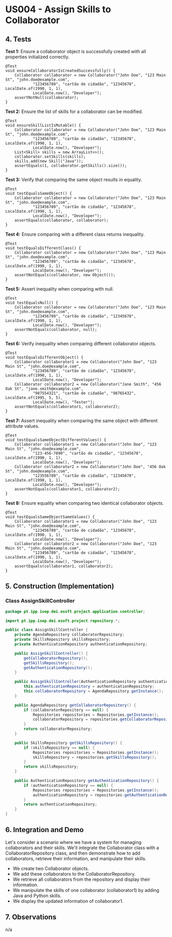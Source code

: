 # US004 - Assign Skills to Collaborator

## 4. Tests 

**Test 1:** Ensure a collaborator object is successfully created with all properties initialized correctly.

    @Test
    void ensureCollaboratorIsCreatedSuccessfully() {
        Collaborator collaborator = new Collaborator("John Doe", "123 Main St", "john.doe@example.com",
                "123456789", "cartão de cidadão", "12345678", LocalDate.of(1990, 1, 1),
                LocalDate.now(), "Developer");
        assertNotNull(collaborator);
    }

**Test 2:** Ensure the list of skills for a collaborator can be modified.

    @Test
    void ensureSkillListIsMutable() {
        Collaborator collaborator = new Collaborator("John Doe", "123 Main St", "john.doe@example.com",
                "123456789", "cartão de cidadão", "12345678", LocalDate.of(1990, 1, 1),
                LocalDate.now(), "Developer");
        List<Skill> skills = new ArrayList<>();
        collaborator.setSkills(skills);
        skills.add(new Skill("Java"));
        assertEquals(1, collaborator.getSkills().size());
    }

**Test 3:** Verify that comparing the same object results in equality.

    @Test
    void testEqualsSameObject() {
        Collaborator collaborator = new Collaborator("John Doe", "123 Main St", "john.doe@example.com",
                "123456789", "cartão de cidadão", "12345678", LocalDate.of(1990, 1, 1),
                LocalDate.now(), "Developer");
        assertEquals(collaborator, collaborator);
    }

**Test 4:** Ensure comparing with a different class returns inequality.

    @Test
    void testEqualsDifferentClass() {
        Collaborator collaborator = new Collaborator("John Doe", "123 Main St", "john.doe@example.com",
                "123456789", "cartão de cidadão", "12345678", LocalDate.of(1990, 1, 1),
                LocalDate.now(), "Developer");
        assertNotEquals(collaborator, new Object());
    }

**Test 5:** Assert inequality when comparing with null.

    @Test
    void testEqualsNull() {
        Collaborator collaborator = new Collaborator("John Doe", "123 Main St", "john.doe@example.com",
                "123456789", "cartão de cidadão", "12345678", LocalDate.of(1990, 1, 1),
                LocalDate.now(), "Developer");
        assertNotEquals(collaborator, null);
    }

**Test 6:** Verify inequality when comparing different collaborator objects.

    @Test
    void testEqualsDifferentObject() {
        Collaborator collaborator1 = new Collaborator("John Doe", "123 Main St", "john.doe@example.com",
                "123456789", "cartão de cidadão", "12345678", LocalDate.of(1990, 1, 1),
                LocalDate.now(), "Developer");
        Collaborator collaborator2 = new Collaborator("Jane Smith", "456 Oak St", "jane.smith@example.com",
                "987554321", "cartão de cidadão", "98765432", LocalDate.of(1995, 5, 5),
                LocalDate.now(), "Tester");
        assertNotEquals(collaborator1, collaborator2);
    }

**Test 7:** Assert inequality when comparing the same object with different attribute values.

    @Test
    void testEqualsSameObjectDifferentValues() {
        Collaborator collaborator1 = new Collaborator("John Doe", "123 Main St", "john.doe@example.com",
                "123-456-7890", "cartão de cidadão", "12345678", LocalDate.of(1990, 1, 1),
                LocalDate.now(), "Developer");
        Collaborator collaborator2 = new Collaborator("John Doe", "456 Oak St", "john.doe@example.com",
                "123556789", "cartão de cidadão", "12345678", LocalDate.of(1990, 1, 1),
                LocalDate.now(), "Developer");
        assertNotEquals(collaborator1, collaborator2);
    }

**Test 8:** Ensure equality when comparing two identical collaborator objects.

    @Test
    void testEqualsSameObjectSameValues() {
        Collaborator collaborator1 = new Collaborator("John Doe", "123 Main St", "john.doe@example.com",
                "123456789", "cartão de cidadão", "12345678", LocalDate.of(1990, 1, 1),
                LocalDate.now(), "Developer");
        Collaborator collaborator2 = new Collaborator("John Doe", "123 Main St", "john.doe@example.com",
                "123456789", "cartão de cidadão", "12345678", LocalDate.of(1990, 1, 1),
                LocalDate.now(), "Developer");
        assertEquals(collaborator1, collaborator2);
    }



## 5. Construction (Implementation)

### Class AssignSkillController

```java
package pt.ipp.isep.dei.esoft.project.application.controller;

import pt.ipp.isep.dei.esoft.project.repository.*;

public class AssignSkillController {
    private AgendaRepository collaboratorRepository;
    private SkillsRepository skillsRepository;
    private AuthenticationRepository authenticationRepository;

    public AssignSkillController() {
        getCollaboratorRepository();
        getSkillsRepository();
        getAuthenticationRepository();
    }

    public AssignSkillController(AuthenticationRepository authenticationRepository) {
        this.authenticationRepository = authenticationRepository;
        this.collaboratorRepository = AgendaRepository.getInstance();
    }

    public AgendaRepository getCollaboratorRepository() {
        if (collaboratorRepository == null) {
            Repositories repositories = Repositories.getInstance();
            collaboratorRepository = repositories.getCollaboratorRepository();
        }
        return collaboratorRepository;
    }

    public SkillsRepository getSkillsRepository() {
        if (skillsRepository == null) {
            Repositories repositories = Repositories.getInstance();
            skillsRepository = repositories.getSkillsRepository();
        }
        return skillsRepository;
    }

    public AuthenticationRepository getAuthenticationRepository() {
        if (authenticationRepository == null) {
            Repositories repositories = Repositories.getInstance();
            authenticationRepository = repositories.getAuthenticationRepository();
        }
        return authenticationRepository;
    }
}

```


## 6. Integration and Demo 
Let's consider a scenario where we have a system for managing collaborators and their skills. We'll integrate the Collaborator class with a CollaboratorRepository class, and then demonstrate how to add collaborators, retrieve their information, and manipulate their skills.

* We create two Collaborator objects.
* We add these collaborators to the CollaboratorRepository.
* We retrieve all collaborators from the repository and display their information.
* We manipulate the skills of one collaborator (collaborator1) by adding Java and Python skills.
* We display the updated information of collaborator1.


## 7. Observations

n/a